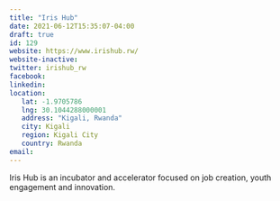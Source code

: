 ```yaml
---
title: "Iris Hub"
date: 2021-06-12T15:35:07-04:00
draft: true
id: 129
website: https://www.irishub.rw/
website-inactive: 
twitter: irishub_rw
facebook: 
linkedin: 
location: 
   lat: -1.9705786
   lng: 30.1044288000001
   address: "Kigali, Rwanda"
   city: Kigali
   region: Kigali City
   country: Rwanda
email: 
---
```

Iris Hub is an incubator and accelerator focused on job creation, youth engagement and innovation. 

